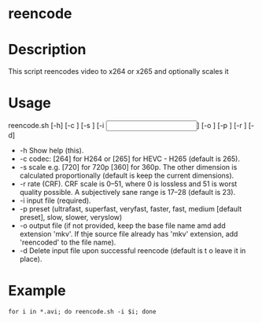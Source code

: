 # reencode

# Description

This script reencodes video to x264 or x265 and optionally scales it 

# Usage

reencode.sh [-h] [-c <codec>] [-s <scale>] [-i <input file>] [-o <output file>] [-p <preset>] [-r <rate>] [-d]
-    -h Show help (this).
-    -c codec: [264] for H264 or [265] for HEVC - H265 (default is 265).
-    -s scale e.g. [720] for 720p [360] for 360p. The other dimension is calculated proportionally (default is keep the current dimensions).
-    -r rate (CRF). CRF scale is 0–51, where 0 is lossless and 51 is worst quality possible. A subjectively sane range is 17–28 (default is 23). 
-    -i input file (required).
-    -p preset (ultrafast, superfast, veryfast, faster, fast, medium  [default preset], slow, slower, veryslow)
-    -o output file (if not provided, keep the base file name amd add extension 'mkv'. If thje source file already has 'mkv' extension, add 'reencoded' to the file name).
-    -d Delete input file upon successful reencode (default is t o leave it in place).

# Example

```
for i in *.avi; do reencode.sh -i $i; done
```



